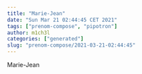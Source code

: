 ```yaml
---
title: "Marie-Jean"
date: "Sun Mar 21 02:44:45 CET 2021"
tags: ["prenom-compose", "pipotron"]
author: m1ch3l
categories: ["generated"]
slug: "prenom-compose/2021-03-21-02:44:45"
---
```


Marie-Jean
